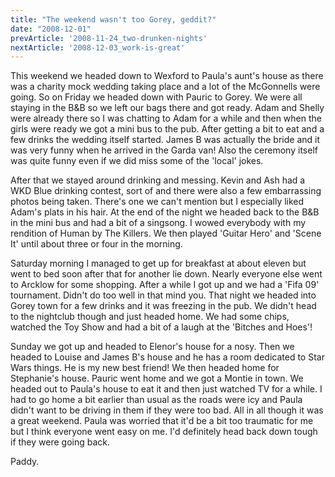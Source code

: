 ```yaml
---
title: "The weekend wasn't too Gorey, geddit?"
date: "2008-12-01"
prevArticle: '2008-11-24_two-drunken-nights'
nextArticle: '2008-12-03_work-is-great'
---
```

This weekend we headed down to Wexford to Paula's aunt's house as there was a charity mock wedding taking place and a lot of the McGonnells were going. So on Friday we headed down with Pauric to Gorey. We were all staying in the B&B so we left our bags there and got ready. Adam and Shelly were already there so I was chatting to Adam for a while and then when the girls were ready we got a mini bus to the pub. After getting a bit to eat and a few drinks the wedding itself started. James B was actually the bride and it was very funny when he arrived in the Garda van! Also the ceremony itself was quite funny even if we did miss some of the 'local' jokes.

After that we stayed around drinking and messing. Kevin and Ash had a WKD Blue drinking contest, sort of and there were also a few embarrassing photos being taken. There's one we can't mention but I especially liked Adam's plats in his hair. At the end of the night we headed back to the B&B in the mini bus and had a bit of a singsong. I wowed everybody with my rendition of Human by The Killers. We then played 'Guitar Hero' and 'Scene It' until about three or four in the morning.

Saturday morning I managed to get up for breakfast at about eleven but went to bed soon after that for another lie down. Nearly everyone else went to Arcklow for some shopping. After a while I got up and we had a 'Fifa 09' tournament. Didn't do too well in that mind you. That night we headed into Gorey town for a few drinks and it was freezing in the pub. We didn't head to the nightclub though and just headed home. We had some chips, watched the Toy Show and had a bit of a laugh at the 'Bitches and Hoes'!

Sunday we got up and headed to Elenor's house for a nosy. Then we headed to Louise and James B's house and he has a room dedicated to Star Wars things. He is my new best friend! We then headed home for Stephanie's house. Pauric went home and we got a Montie in town. We headed out to Paula's house to eat it and then just watched TV for a while. I had to go home a bit earlier than usual as the roads were icy and Paula didn't want to be driving in them if they were too bad. All in all though it was a great weekend. Paula was worried that it'd be a bit too traumatic for me but I think everyone went easy on me. I'd definitely head back down tough if they were going back.

Paddy.